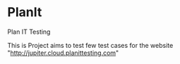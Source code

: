 # PlanIt
Plan IT Testing

This is Project aims to test few test cases for the website "http://jupiter.cloud.planittesting.com" 
